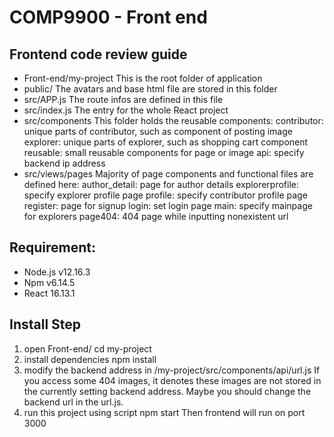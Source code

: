 # COMP9900 - Front end

## Frontend code review guide
* Front-end/my-project
This is the root folder of application
* public/
The avatars and base html file are stored in this folder
* src/APP.js
The route infos are defined in this file
* src/index.js
The entry for the whole React project
* src/components
This folder holds the reusable components:
contributor: unique parts of contributor, such as component of posting image
explorer: unique parts of explorer, such as shopping cart component
reusable: small reusable components for page or image
api: specify backend ip address
* src/views/pages
Majority of page components and functional files are defined here:
author_detail: page for author details
explorerprofile: specify explorer profile page
profile: specify contributor profile page
register: page for signup
login: set login page
main: specify mainpage for explorers
page404: 404 page while inputting nonexistent url
## Requirement:
* Node.js v12.16.3
* Npm v6.14.5
* React 16.13.1
## Install Step
1. open Front-end/
cd my-project
2. install dependencies
npm install
3. modify the backend address in /my-project/src/components/api/url.js
If you access some 404 images, it denotes these images are not stored in the currently setting backend address. Maybe you should change the backend url in the url.js.
4. run this project using script
npm start
Then frontend will run on port 3000